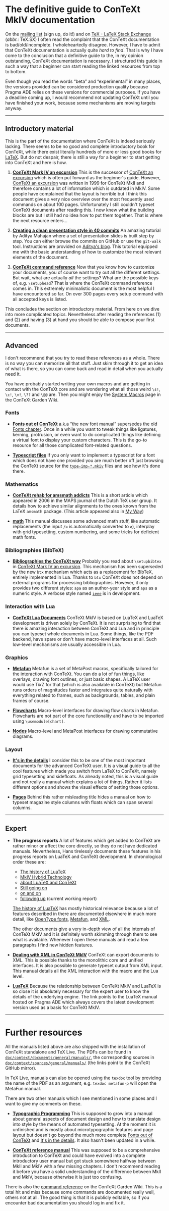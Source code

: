 # The definitive guide to ConTeXt MkIV documentation

On the [mailing list][list] (sign up, do it!) and on [TeX - LaTeX
Stack Exchange][texsx] (*abbr.:* TeX.SX) I often read the complaint
that the ConTeXt documentation is bad/old/incomplete.  I
wholeheartedly disagree.  However, I have to admit that ConTeXt
documentation is actually quite *hard to find*.  That is why I have
come to the conclusion that a definitive guide to the, in my opinion
outstanding, ConTeXt documentation is necessary.  I structured this
guide in such a way that a beginner can start reading the linked
resources from top to bottom.

Even though you read the words “beta” and “experimental” in many
places, the versions provided can be considered production quality
because Pragma ADE relies on these versions for commercial purposes.
If you have a deadline coming up, I would recommend not updating
ConTeXt until you have finished your work, because some mechanisms are
moving targets anyway.

[list]: https://mailman.ntg.nl/mailman/listinfo/ntg-context
[texsx]: https://tex.stackexchange.com

---

## Introductory material

This is the part of the documentation where ConTeXt is indeed
seriously lacking.  There seems to be no good and complete
introductory book for ConTeXt, while there exist literally hundreds of
more or less good books for [LaTeX][latex-docs].  But do not despair,
there is still a way for a beginner to start getting into ConTeXt and
here is how.

[latex-docs]: https://tex.stackexchange.com/questions/11

1. **[ConTeXt Mark IV an excursion][ma-cb-en]** This is the successor
    of [ConTeXt an excursion][mp-cb-en] which is often put forward as
    the beginner's guide.  However, [ConTeXt an excursion][mp-cb-en]
    was written in 1999 for ConTeXt MkII and therefore contains a lot
    of information which is outdated in MkIV.  Some people have
    complained that the layout is horrible but I think this document
    gives a very nice overview over the most frequently used commands
    on about 100 pages.  Unfortunately I still couldn't typeset
    ConTeXt documents after reading this.  I now knew what the
    building blocks are but I still had no idea how to put them
    together.  That is where the next resource enters...

[ma-cb-en]: http://www.pragma-ade.nl/general/manuals/ma-cb-en.pdf
[mp-cb-en]: http://www.pragma-ade.nl/general/manuals/mp-cb-en.pdf

2. **[Creating a clean presentation style in 40 commits][40-commits]**
    An amazing tutorial by Aditya Mahajan where a set of presentation
    slides is built step by step.  You can either browse the commits
    on GitHub or use the `git-walk` tool.  Instructions are provided
    on [Aditya's blog][blog-post].  This tutorial equipped me with the
    basic understanding of how to customize the most relevant elements
    of the document.

[40-commits]: https://github.com/adityam/context-slides-example
[blog-post]: https://adityam.github.io/context-blog/post/presentation-40-commits/

3. **[ConTeXt command reference][setups]** Now that you know how to
    customize your documents, you of course want to try out all the
    different settings.  But wait, what are actually *all* the
    settings?  What are the possible keys of, e.g. `\setuphead`?  That
    is where the ConTeXt command reference comes in.  This extremely
    minimalistic document is the most helpful I have encountered so
    far.  On over 300 pages every setup command with all accepted keys
    is listed.

[setups]: http://www.pragma-ade.nl/general/qrcs/setup-en.pdf

This concludes the section on introductory material.  From here on we
dive into more complicated topics.  Nevertheless after reading the
references (1) and (2) and having (3) at hand you should be able to
compose your first documents.

---

## Advanced

I don't recommend that you try to read these references as a whole.
There is no way you can memorize all that stuff.  Just skim through it
to get an idea of what is there, so you can come back and read in
detail when you actually need it.

You have probably started writing your own macros and are getting in
contact with the ConTeXt core and are wondering what all those weird
`\s!`, `\c!`, `\v!`, `\??` and `\@@` are.  Then you might enjoy the
[System Macros][system] page in the ConTeXt Garden Wiki.

[system]: http://wiki.contextgarden.net/System_Macros

### Fonts

- **[Fonts out of ConTeXt][fonts-mkiv]** a.k.a “the new font manual”
    supersedes the old [Fonts chapter][co-fonts].  Once in a while you
    want to tweak things like ligatures, kerning, protrusion, or even
    want to do complicated things like defining a virtual font to
    display your custom characters.  This is the go-to resource for
    all those complicated font-related questions.

[fonts-mkiv]: http://www.pragma-ade.nl/general/manuals/fonts-mkiv.pdf
[co-fonts]: http://context.aanhet.net/svn/contextman/context-reference/en/co-fonts.pdf

- **[Typescript files][type-imp]** If you only want to implement a
    typescript for a font which does not have one provided you are
    much better off just browsing the ConTeXt source for the
    [`type-imp-*.mkiv`][type-imp] files and see how it's done there.

[type-imp]: https://github.com/contextgarden/context-mirror/tree/beta/tex/context/fonts/mkiv

### Mathematics

- **[ConTeXt rehab for amsmath addicts][amsmath]** This is a short
    article which appeared in 2006 in the MAPS journal of the Dutch
    TeX user group.  It details how to achieve similar alignments to
    the ones known from the LaTeX `amsmath` package.  (This article
    appeared also in [My Way][myway])

[amsmath]: https://www.ntg.nl/maps/34/06.pdf
[myway]: http://dl.contextgarden.net/myway/context-latex-math.pdf

- **[math][math]** This manual discusses some advanced math stuff,
    like automatic replacements (the input `/=` is automatically
    converted to `≠`), interplay with grid typesetting, custom
    numbering, and some tricks for deficient math fonts.

[math]: http://www.pragma-ade.nl/general/manuals/math-mkiv.pdf

### Bibliographies (BibTeX)

- **[Bibliographies the ConTeXt way][mkiv-publications]** Probably
    you read about `\setupbibtex` in [ConTeXt Mark IV an
    excursion][ma-cb-en].  This mechanism has been superseded by the
    new `btx` mechanism which acts as a replacement for BibTeX,
    entirely implemented in Lua.  Thanks to `btx` ConTeXt does not
    depend on external programs for processing bibliographies.
    However, it only provides two different styles: `apa` as an
    author-year style and `aps` as a numeric style.  A verbose style
    named [`ieee`][publ-imp-ieee] is in development.

[mkiv-publications]: http://pragma-ade.nl/general/manuals/mkiv-publications.pdf
[publ-imp-ieee]: https://gist.github.com/adityam/afda949f76676055e7906679599ec937

### Interaction with Lua

- **[ConTeXt Lua Documents][cld-mkiv]** ConTeXt MkIV is based on
    LuaTeX and LuaTeX development is driven solely by ConTeXt.  It is
    not surprising to find that there is amazing interaction between
    ConTeXt and Lua and in principle you can typeset whole documents
    in Lua.  Some things, like the PDF backend, have spare or don't
    have macro-level interfaces at all.  Such low-level mechanisms are
    usually accessible in Lua.

[cld-mkiv]: http://www.pragma-ade.nl/general/manuals/cld-mkiv.pdf

### Graphics

- **[Metafun][metafun]** Metafun is a set of MetaPost macros,
    specifically tailored for the interaction with ConTeXt.  You can
    do a lot of fun things, like overlays, drawing font outlines, or
    just basic shapes.  A LaTeX user would use Ti*k*Z for that (which
    is also available in ConTeXt) but Metafun runs orders of
    magnitudes faster and integrates quite naturally with everything
    related to frames, such as backgrounds, tables, and plain frames
    of course.

- **[Flowcharts][charts-mkiv]** Macro-level interfaces for drawing
    flow charts in Metafun.  Flowcharts are not part of the core
    functionality and have to be imported using `\usemodule[chart]`.

- **[Nodes][nodes]** Macro-level and MetaPost interfaces for drawing
    commutative diagrams.

[metafun]: http://www.pragma-ade.nl/general/manuals/metafun-p.pdf
[charts-mkiv]: http://www.pragma-ade.nl/general/manuals/charts-mkiv.pdf
[nodes]: http://www.pragma-ade.nl/general/manuals/nodes.pdf

### Layout

- **[It's in the details][details]** I consider this to be one of the
    most important documents for the advanced ConTeXt user.  It is a
    visual guide to all the cool features which made you switch from
    LaTeX to ConTeXt, namely grid typesetting and sidefloats.  As
    already noted, this is a visual guide and not really a manual
    which explains a lot of things.  Rather it lists different options
    and shows the visual effects of setting those options.

[details]: http://www.pragma-ade.nl/general/manuals/details.pdf

- **[Pages][pagecolumns]** Behind this rather misleading title hides
    a manual on how to typeset magazine style columns with floats
    which can span several columns.

[pagecolumns]: http://www.pragma-ade.nl/general/manuals/pagecolumns.pdf

---

## Expert

- **The progress reports** A lot of features which get added to
    ConTeXt are rather minor or affect the core directly, so they do
    not have dedicated manuals.  Nevertheless, Hans tirelessly
    documents these features in his progress reports on LuaTeX and
    ConTeXt development.  In chronological order these are:

    - [The history of LuaTeX][mk]
    - [MkIV Hybrid Technology][hybrid]
    - [about LuaTeX and ConTeXt][about]
    - [Still going on][still]
    - [on and on][onandon]
    - [following up][followingup] (current working report)

    [The history of LuaTeX][mk] has mostly historical relevance
    because a lot of features described in there are documented
    elsewhere in much more detail, like [OpenType fonts][fonts-mkiv],
    [Metafun][metafun], and [XML][xml-mkiv].

    The other documents give a very in-depth view of all the internals
    of ConTeXt MkIV and it is definitely worth skimming through them
    to see what is available.  Whenever I open these manuals and read
    a few paragraphs I find new hidden features.


[mk]: http://www.pragma-ade.nl/general/manuals/mk.pdf
[hybrid]: http://www.pragma-ade.nl/general/manuals/hybrid.pdf
[about]: http://www.pragma-ade.nl/general/manuals/about.pdf
[still]: http://www.pragma-ade.nl/general/manuals/still.pdf
[onandon]: http://www.pragma-ade.nl/general/manuals/onandon.pdf
[followingup]: http://www.pragma-ade.nl/general/manuals/followingup.pdf

- **[Dealing with XML in ConTeXt MkIV][xml-mkiv]** ConTeXt can export
    documents to XML.  This is possible thanks to the monolithic core
    and unified interfaces.  It is also possible to generate typeset
    output from XML input.  This manual details all the XML
    interaction with the macro and the Lua level.

[xml-mkiv]: http://www.pragma-ade.nl/general/manuals/xml-mkiv.pdf

- **[LuaTeX][luatex]** Because the relationship between ConTeXt MkIV
    and LuaTeX is so close it is absolutely necessary for the expert
    user to know the details of the underlying engine.  The link
    points to the LuaTeX manual hosted on Pragma ADE which always
    covers the latest development version used as a basis for ConTeXt
    MkIV.

[luatex]: http://www.pragma-ade.nl/general/manuals/luatex.pdf

---

# Further resources

All the manuals listed above are also shipped with the installation of
ConTeXt standalone and TeX Live.  The PDFs can be found in
[`doc/context/documents/general/manuals/`][manuals], the corresponding
sources in [`doc/context/sources/general/manuals/`][sources] (the
links point to the ConTeXt GitHub mirror).

In TeX Live, manuals can also be opened using the `texdoc` tool by
providing the name of the PDF as an argument, e.g. `texdoc metafun-p`
will open the MetaFun manual.

[manuals]: https://github.com/contextgarden/context-mirror/tree/beta/doc/context/documents/general/manuals
[sources]: https://github.com/contextgarden/context-mirror/tree/beta/doc/context/sources/general/manuals

There are two other manuals which I see mentioned in some places and I
want to give my comments on these.

- **[Typographic Programming][style]** This is supposed to grow into a
    manual about general aspects of document design and how to
    translate design into style by the means of automated typesetting.
    At the moment it is unfinished and is mostly about
    microtypographic features and page layout but doesn't go beyond
    the much more complete [Fonts out of ConTeXt][fonts-mkiv] and
    [It's in the details][details].  It also hasn't been updated in
    a while.

- **[ConTeXt reference manual][contextref]** This was supposed to be a
    comprehensive introduction to ConTeXt and could have evolved into
    a complete introductory user manual but got stuck somewhere
    halfway between MkII and MkIV with a few missing chapters.  I
    don't recommend reading it before you have a solid understanding
    of the difference between MkII and MkIV, because otherwise it is
    just too confusing.

[style]: http://www.pragma-ade.com/general/manuals/style.pdf
[contextref]: http://pmrb.free.fr/contextref.pdf

There is also the [command reference][garden] on the ConTeXt Garden
Wiki.  This is a total hit and miss because some commands are
documented really well, others not at all.  The good thing is that it
is publicly editable, so if you encounter bad documentation you should
log in and fix it.

[garden]: http://wiki.contextgarden.net/Category:Commands
